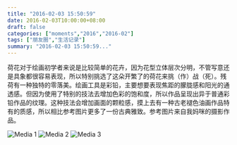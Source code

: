 ```yaml
---
title: "2016-02-03 15:50:59"
date: 2016-02-03T10:00:00+08:00
draft: false
categories: ["moments","2016","2016-02"]
tags: ["朋友圈","生活记录"]
summary: "2016-02-03 15:50:59..."
---
```


荷花对于绘画初学者来说是比较简单的花卉，因为花型立体层次分明，不管写意还是具象都很容易表现，所以特别挑选了这朵开繁了的荷花来挑（作）战（死）。残荷有一种独特的零落美。绘画工具是彩铅，主要想要表现焦距的朦胧感和阳光的通透感。但因为使用了特别的技法去增加色彩的饱和度，所以作品呈现出异于普通彩铅作品的纹理。这种技法会增加画面的颗粒感，摸上去有一种古老褪色油画作品特有的质感，所以相比参考图片更多了一份古典雅致。参考图片来自我妈咪的摄影作品。

![Media 1](/Moments/photos/2016-02-03/201602031550590.jpg)
![Media 2](/Moments/photos/2016-02-03/201602031550591.jpg)
![Media 3](/Moments/photos/2016-02-03/201602031550592.jpg)

